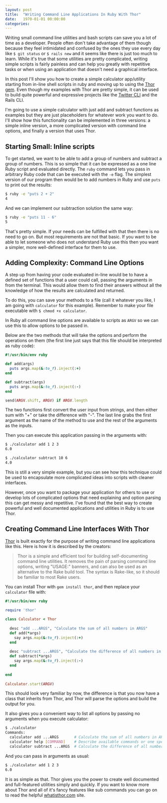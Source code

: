 ```yaml
---
layout: post
title:  "Writing Command Line Applications In Ruby With Thor"
date:   1970-01-01 00:00:00
categories:
---
```


Writing small command line utilities and bash scripts can save you a lot of time as a developer. People often don't take 
advantage of them though because they feel intimidated and confused by the ones they use every day like `$ git status` 
or `$ rails new` and it seems like there is just too much to learn. While it's true that some utilities are pretty 
complicated, writing simple scripts is fairly painless and can help you greatly with repetitive tasks or when using an
application that doesn't need a graphical interface. 
 
In this post I'll show you how to create a simple calculator app/utility starting from in-line shell scripts in ruby and 
moving up to using the [Thor gem](https://github.com/erikhuda/thor). Even though my examples with Thor are pretty simple,
it can be used to build quite powerful and expressive projects like the [Twitter CLI](https://github.com/sferik/t) and 
the Rails CLI.

I'm going to use a simple calculator with just add and subtract functions as examples but they are just placeholders for
whatever work you want to do. I'll show how this functionality can be implemented in three versions: a simple inline 
version, a more complicated version with command line options, and finally a version that uses Thor.


Starting Small: Inline scripts
------------------------------

To get started, we want to be able to add a group of numbers and subtract a group of numbers. This is so simple that it
can be expressed as a one line Ruby script and evaluated directly. The `ruby` command lets you pass in arbitrary Ruby 
code that can be executed with the `-e` flag. The simplest version of our program then would be to add numbers
in Ruby and use `puts` to print out the results:

```bash
$ ruby -e "puts 2 + 2"                    
4

```

And we can implement our subtraction solution the same way:

```bash
$ ruby -e "puts 11 - 6"                    
5
```

That's pretty simple. If your needs can be fulfilled with that then there is no need to go on. But most requirements are
not that basic. If you want to be able to let someone who does not understand Ruby use this then you want a simpler, 
more well-defined interface for them to use.


Adding Complexity: Command Line Options
---------------------------------------

A step up from having your code evaluated in-line would be to have a defined set of functions that a user could call, 
passing the arguments in from the terminal. This would allow them to find their answers without all the knowledge of 
how the results are calculated and returned.

To do this, you can save your methods to a file (call it whatever you like, I am going with `calculator` for this 
example). Remember to make your file executable with `$ chmod +x calculator`.

In Ruby all command line options are available to scripts as `ARGV` so we can use this to allow options to be passed in. 

Below are the two methods that will take the options and perform the operations on them (the first line just says that 
this file should be interpreted as ruby code):

```ruby
#!/usr/bin/env ruby

def add(args)
  puts args.map(&:to_f).inject(:+)
end

def subtract(args)
  puts args.map(&:to_f).inject(:-)
end

send(ARGV.shift, ARGV) if ARGV.length

```

The two functions first convert the user input from strings, and then either sum with "+" or take the difference with 
"-". The last line grabs the first argument as the name of the method to use and the rest of the arguments as the inputs.

Then you can execute this application passing in the arguments with:

```bash
$ ./calculator add 1 2 3
6.0
```

```bash
$ ./calculator subtract 10 6
4.0
```

This is still a very simple example, but you can see how this technique could be used to encapsulate more complicated 
ideas into scripts with cleaner interfaces.

However, once you want to package your application for others to use or develop lots of complicated options that need 
explaining and option parsing this can get messy and repetitive. I've found that the best way to create powerful and 
well documented applications and utilities in Ruby is to use Thor.


Creating Command Line Interfaces With Thor
------------------------------------------

[Thor](https://github.com/erikhuda/thor) is built exactly for the purpose of writing command line applications like
this. Here is how it is described by the creators:

> Thor is a simple and efficient tool for building self-documenting command line utilities. It removes the pain of 
> parsing command line options, writing "USAGE:" banners, and can also be used as an alternative to the Rake build tool. 
> The syntax is Rake-like, so it should be familiar to most Rake users.

You can install Thor with `gem install thor`, and then replace your `calculator` file with:

```ruby
#!/usr/bin/env ruby

require 'thor'
 
class Calculator < Thor
  
  desc "add ...ARGS", "Calculate the sum of all numbers in ARGS"
  def add(*args)
    say args.map(&:to_f).inject(:+)
  end
  
  desc "subtract ...ARGS", "Calculate the difference of all numbers in ARGS"
  def subtract(*args)
    say args.map(&:to_f).inject(:-)
  end
  
end
 
Calculator.start(ARGV)
```

This should look very familiar by now, the difference is that you now have a class that inherits from Thor, and Thor 
will parse the options and build the output for you.

It also gives you a convenient way to list all options by passing no arguments when you execute calculator:

```bash
$ ./calculator
Commands:
  calculator add ...ARGS       # Calculate the sum of all numbers in ARGS
  calculator help [COMMAND]    # Describe available commands or one specific command
  calculator subtract ...ARGS  # Calculate the difference of all numbers in ARGS

```

And you can pass in arguments as usual:

```bash
$ ./calculator add 1 2 3
6.0
```

It is as simple as that. Thor gives you the power to create well documented and full-featured utilities simply and 
quickly. If you want to know more about Thor and all of it's fancy features like sub commands you can go on to read the 
helpful [whatisthor.com](http://whatisthor.com/) site.
